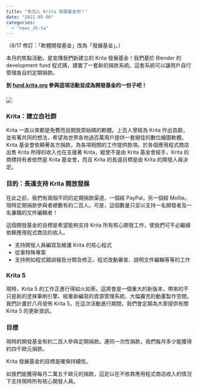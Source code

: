 ```yaml
---
title: "來加入 Krita 發展基金吧！"
date: "2021-05-06"
categories: 
  - "news_zh-tw"
---
```


（8/17 修訂：「軟體開發基金」改為「發展基金」。）

本月的焦點活動，是宣傳我們新建立的 Krita 發展基金！我們基於 Blender 的 development fund 程式碼，建置了一套新的捐款系統。這套系統可以讓用戶自行管理各自的定期捐款。

**到 [fund.krita.org](https://fund.krita.org) 參與這項活動並成為開發基金的一份子吧！**

### [![](/images/posts/2021/landing-page-banner.png)](https://fund.krita.org)

### Krita：建立自社群

Krita 一直以來都是免費而且開放原始碼的軟體。上百人曾經為 Krita 作出貢獻，並有著共同的想法，希望為世界各地過百萬用戶提供一套絕佳的數位繪圖軟體。Krita 基金會依頼著各方捐款，為各項相關的工作提供款項。於各個應用程式商店出售 Krita 所得的收入也在支援著 Krita，縱使不是由 Krita 基金會經手，Krita 的商標持有者依然是 Krita 基金會，而且 Krita 的長遠目標是由 Krita 的開發人員決定。

### 目的：長遠支持 Krita 開放發展

在此之前，我們有兩個不同的定期捐款渠道，一個經 PayPal，另一個經 Mollie。現時定期捐款參與者總數有約二百人。可是，這個數量只足以支持一名開發者及一名兼職的文件編輯者！

這個開發基金的目標是希望能夠支持 Krita 所有核心開發工作，使我們可不必繼續依頼應用程式商店的收入。

- 支持開發人員編寫及維護 Krita 的核心程式
- 從事特殊專案
- 支持例如程式錯誤報告分類及修正、程式改動審查、說明文件編輯等等的工作

### Krita 5

現時，Krita 5 的工作正進行得如火如荼。這將會是一個重大的新版本，帶來的不只是新的塗抹筆刷引擎、經重新編寫的資源管理系統、大幅擴充的動畫製作空間。我們計畫於八月發佈 Krita 5。在這次活動進行期間，我們會定期為大家提供有關 Krita 5 的更新資訊。

### 目標

現時的開發基金有約二百人參與定期捐款。連同一次性捐款，我們每月多少能獲得約四千歐元捐款。

Krita 發展基金的目標是確保持續性。

如我們能獲得每月二萬五千歐元的捐款，這足以在不依靠應用程式商店收入的情況下支持現時所有核心開發人員。
